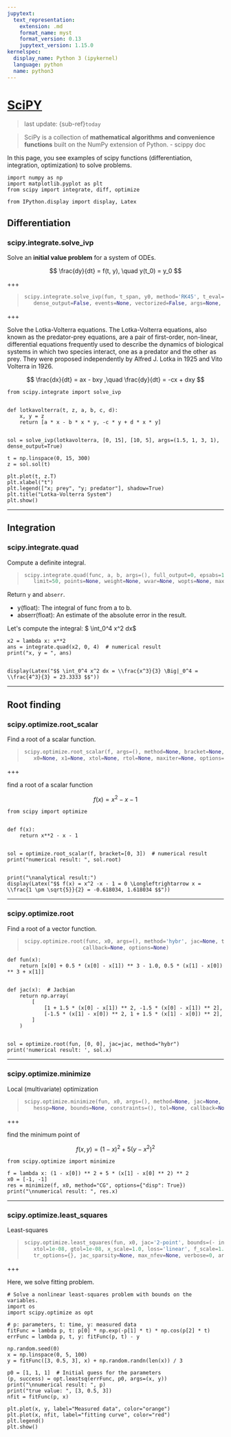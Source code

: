 ```yaml
---
jupytext:
  text_representation:
    extension: .md
    format_name: myst
    format_version: 0.13
    jupytext_version: 1.15.0
kernelspec:
  display_name: Python 3 (ipykernel)
  language: python
  name: python3
---
```


# [SciPY](https://docs.scipy.org/doc/scipy/index.html)
> last update: {sub-ref}`today`
<div style="width: 790px;"></div>


> SciPy is a collection of **mathematical algorithms and convenience functions** built on the NumPy extension of Python. - scippy doc

In this page, you see examples of scipy functions (differentiation, integration, optimization) to solve problems.

```{code-cell} ipython3
import numpy as np
import matplotlib.pyplot as plt
from scipy import integrate, diff, optimize

from IPython.display import display, Latex
```

## Differentiation
### scipy.integrate.solve_ivp
Solve an **initial value problem** for a system of ODEs.

$$ \frac{dy}{dt} = f(t, y), \quad y(t_0) = y_0 $$

+++

>```python
>scipy.integrate.solve_ivp(fun, t_span, y0, method='RK45', t_eval=None,\
>    dense_output=False, events=None, vectorized=False, args=None, **options)
>```

+++

Solve the Lotka-Volterra equations. The Lotka-Volterra equations, also known as the predator-prey equations, are a pair of first-order, non-linear, differential equations frequently used to describe the dynamics of biological systems in which two species interact, one as a predator and the other as prey. They were proposed independently by Alfred J. Lotka in 1925 and Vito Volterra in 1926.

$$ \frac{dx}{dt} = ax - bxy ,\quad \frac{dy}{dt} = -cx + dxy  $$

```{code-cell} ipython3
from scipy.integrate import solve_ivp


def lotkavolterra(t, z, a, b, c, d):
    x, y = z
    return [a * x - b * x * y, -c * y + d * x * y]


sol = solve_ivp(lotkavolterra, [0, 15], [10, 5], args=(1.5, 1, 3, 1), dense_output=True)

t = np.linspace(0, 15, 300)
z = sol.sol(t)

plt.plot(t, z.T)
plt.xlabel("t")
plt.legend(["x; prey", "y; predator"], shadow=True)
plt.title("Lotka-Volterra System")
plt.show()
```

---
## Integration
### scipy.integrate.quad
Compute a definite integral.

>```python
>scipy.integrate.quad(func, a, b, args=(), full_output=0, epsabs=1.49e-08, epsrel=1.49e-08,\
>    limit=50, points=None, weight=None, wvar=None, wopts=None, maxp1=50, limlst=50)
>```

Return `y` and `abserr`.
- y(float): The integral of func from a to b.
- abserr(float): An estimate of the absolute error in the result.

Let's compute the integral: $ \int_0^4 x^2 dx$

```{code-cell} ipython3
x2 = lambda x: x**2
ans = integrate.quad(x2, 0, 4)  # numerical result
print("x, y = ", ans)


display(Latex("$$ \int_0^4 x^2 dx = \\frac{x^3}{3} \Big|_0^4 = \\frac{4^3}{3} = 23.3333 $$"))
```

---
## Root finding
### scipy.optimize.root_scalar
Find a root of a scalar function.
>```python
>scipy.optimize.root_scalar(f, args=(), method=None, bracket=None, fprime=None, fprime2=None,\
>    x0=None, x1=None, xtol=None, rtol=None, maxiter=None, options=None)
>```

+++

find a root of a scalar function

$$f(x) = x^2 - x -1 $$

```{code-cell} ipython3
from scipy import optimize


def f(x):
    return x**2 - x - 1


sol = optimize.root_scalar(f, bracket=[0, 3])  # numerical result
print("numerical result: ", sol.root)


print("\nanalytical result:")
display(Latex("$$ f(x) = x^2 -x - 1 = 0 \Longleftrightarrow x = \\frac{1 \pm \sqrt{5}}{2} = -0.618034, 1.618034 $$"))
```

---
### scipy.optimize.root
Find a root of a vector function.

>```python
>scipy.optimize.root(func, x0, args=(), method='hybr', jac=None, tol=None,
>                    callback=None, options=None)
>```

```{code-cell} ipython3
def fun(x):
    return [x[0] + 0.5 * (x[0] - x[1]) ** 3 - 1.0, 0.5 * (x[1] - x[0]) ** 3 + x[1]]


def jac(x):  # Jacbian
    return np.array(
        [
            [1 + 1.5 * (x[0] - x[1]) ** 2, -1.5 * (x[0] - x[1]) ** 2],
            [-1.5 * (x[1] - x[0]) ** 2, 1 + 1.5 * (x[1] - x[0]) ** 2],
        ]
    )


sol = optimize.root(fun, [0, 0], jac=jac, method="hybr")
print('numerical result: ', sol.x)
```

---
### scipy.optimize.minimize
Local (multivariate) optimization

>```python
>scipy.optimize.minimize(fun, x0, args=(), method=None, jac=None, hess=None,\
>    hessp=None, bounds=None, constraints=(), tol=None, callback=None, options=None)
>```

+++

find the minimum point of

$$ f(x,y) = (1-x)^2 + 5(y-x^2)^2 $$

```{code-cell} ipython3
from scipy.optimize import minimize

f = lambda x: (1 - x[0]) ** 2 + 5 * (x[1] - x[0] ** 2) ** 2
x0 = [-1, -1]
res = minimize(f, x0, method="CG", options={"disp": True})
print("\nnumerical result: ", res.x)
```

---
### scipy.optimize.least_squares
Least-squares
>```python
>scipy.optimize.least_squares(fun, x0, jac='2-point', bounds=(- inf, inf), method='trf', ftol=1e-08,\
>    xtol=1e-08, gtol=1e-08, x_scale=1.0, loss='linear', f_scale=1.0, diff_step=None, tr_solver=None,\
>    tr_options={}, jac_sparsity=None, max_nfev=None, verbose=0, args=(), kwargs={})
>```

+++

Here, we solve fitting problem.

```{code-cell} ipython3
# Solve a nonlinear least-squares problem with bounds on the variables.
import os
import scipy.optimize as opt

# p: parameters, t: time, y: measured data
fitFunc = lambda p, t: p[0] * np.exp(-p[1] * t) * np.cos(p[2] * t)
errFunc = lambda p, t, y: fitFunc(p, t) - y

np.random.seed(0)
x = np.linspace(0, 5, 100)
y = fitFunc([3, 0.5, 3], x) + np.random.randn(len(x)) / 3

p0 = [1, 1, 1]  # Initial guess for the parameters
(p, success) = opt.leastsq(errFunc, p0, args=(x, y))
print("\nnumerical result: ", p)
print("true value: ", [3, 0.5, 3])
nfit = fitFunc(p, x)

plt.plot(x, y, label="Measured data", color="orange")
plt.plot(x, nfit, label="fitting curve", color="red")
plt.legend()
plt.show()
```
